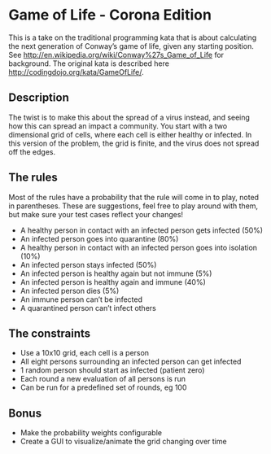 # Game of Life - Corona Edition

This is a take on the traditional programming kata that is about calculating the next generation of Conway’s game of life, given any starting position. See http://en.wikipedia.org/wiki/Conway%27s_Game_of_Life for background. The original kata is described here http://codingdojo.org/kata/GameOfLife/.

## Description

The twist is to make this about the spread of a virus instead, and seeing how this can spread an impact a community. You start with a two dimensional grid of cells, where each cell is either healthy or infected. In this version of the problem, the grid is finite, and the virus does not spread off the edges.

## The rules

Most of the rules have a probability that the rule will come in to play, noted in parentheses. These are suggestions, feel free to play around with them, but make sure your test cases reflect your changes!

- A healthy person in contact with an infected person gets infected (50%)
- An infected person goes into quarantine (80%)
- A healthy person in contact with an infected person goes into isolation (10%)
- An infected person stays infected (50%)
- An infected person is healthy again but not immune (5%)
- An infected person is healthy again and immune (40%)
- An infected person dies (5%)
- An immune person can’t be infected
- A quarantined person can’t infect others

## The constraints

- Use a 10x10 grid, each cell is a person
- All eight persons surrounding an infected person can get infected
- 1 random person should start as infected (patient zero)
- Each round a new evaluation of all persons is run
- Can be run for a predefined set of rounds, eg 100

## Bonus

- Make the probability weights configurable
- Create a GUI to visualize/animate the grid changing over time

